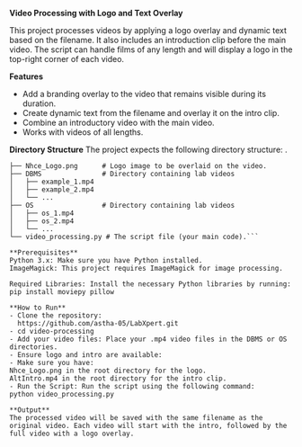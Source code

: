 **Video Processing with Logo and Text Overlay**

This project processes videos by applying a logo overlay and dynamic text based on the filename. It also includes an introduction clip before the main video. The script can handle films of any length and will display a logo in the top-right corner of each video.

**Features**
- Add a branding overlay to the video that remains visible during its duration.
- Create dynamic text from the filename and overlay it on the intro clip.
- Combine an introductory video with the main video.
- Works with videos of all lengths.

**Directory Structure**
The project expects the following directory structure:
.
```├── AltIntro.mp4       # Intro video to be appended at the start of each video.
├── Nhce_Logo.png      # Logo image to be overlaid on the video.
├── DBMS               # Directory containing lab videos 
│   ├── example_1.mp4
│   ├── example_2.mp4
│   └── ...
├── OS                 # Directory containing lab videos
│   ├── os_1.mp4
│   ├── os_2.mp4
│   └── ...
└── video_processing.py # The script file (your main code).```

**Prerequisites**
Python 3.x: Make sure you have Python installed. 
ImageMagick: This project requires ImageMagick for image processing. 

Required Libraries: Install the necessary Python libraries by running:
pip install moviepy pillow

**How to Run**
- Clone the repository:
  https://github.com/astha-05/LabXpert.git
- cd video-processing
- Add your video files: Place your .mp4 video files in the DBMS or OS directories.
- Ensure logo and intro are available: 
- Make sure you have:
Nhce_Logo.png in the root directory for the logo.
AltIntro.mp4 in the root directory for the intro clip.
- Run the Script: Run the script using the following command:
python video_processing.py

**Output**
The processed video will be saved with the same filename as the original video. Each video will start with the intro, followed by the full video with a logo overlay.

